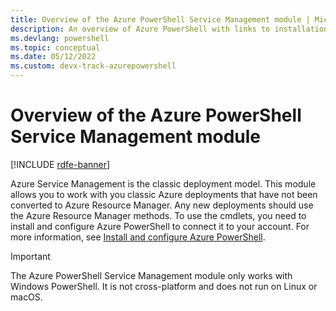 ```yaml
---
title: Overview of the Azure PowerShell Service Management module | Microsoft Docs
description: An overview of Azure PowerShell with links to installation and configuration.
ms.devlang: powershell
ms.topic: conceptual
ms.date: 05/12/2022
ms.custom: devx-track-azurepowershell
---
```


# Overview of the Azure PowerShell Service Management module

[!INCLUDE [rdfe-banner](../../includes/rdfe-banner.md)]

Azure Service Management is the classic deployment model. This module allows you to work with you
classic Azure deployments that have not been converted to Azure Resource Manager. Any new
deployments should use the Azure Resource Manager methods. To use the cmdlets, you need to install
and configure Azure PowerShell to connect it to your account. For more information, see
[Install and configure Azure PowerShell](install-azure-ps.md).

> [!IMPORTANT]
> The Azure PowerShell Service Management module only works with Windows PowerShell. It is not
> cross-platform and does not run on Linux or macOS.
